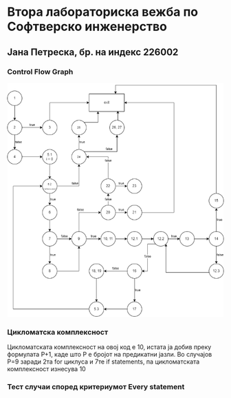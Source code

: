 # Втора лабораториска вежба по Софтверско инженерство

## Јана Петреска, бр. на индекс 226002

### Control Flow Graph

![Control Flow Graph](./cfg.png)

### Цикломатска комплексност

Цикломатската комплексност на овој код е 10, истата ја добив преку формулата P+1, каде што P е бројот на предикатни јазли. Во случајoв P=9 заради 2та for циклуса и 7те if statements, па цикломатската комплексност изнесува 10

### Тест случаи според критериумот Every statement



